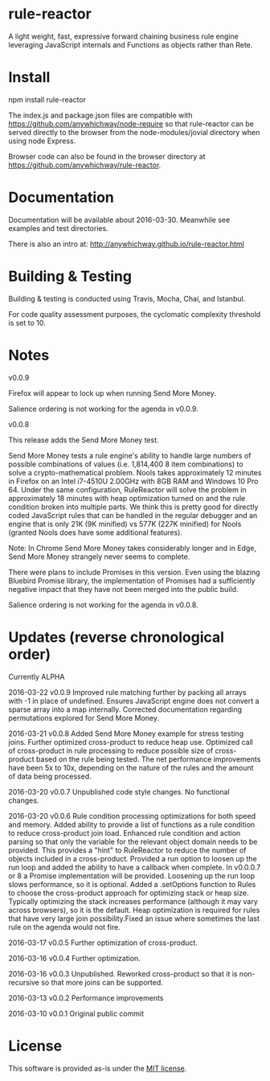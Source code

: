 # rule-reactor

A light weight, fast, expressive forward chaining business rule engine leveraging JavaScript internals and Functions as objects rather than Rete.

# Install

npm install rule-reactor

The index.js and package.json files are compatible with https://github.com/anywhichway/node-require so that rule-reactor can be served directly to the browser from the node-modules/jovial directory when using node Express.

Browser code can also be found in the browser directory at https://github.com/anywhichway/rule-reactor.

# Documentation

Documentation will be available about 2016-03-30. Meanwhile see examples and test directories. 

There is also an intro at: http://anywhichway.github.io/rule-reactor.html

# Building & Testing

Building & testing is conducted using Travis, Mocha, Chai, and Istanbul.

For code quality assessment purposes, the cyclomatic complexity threshold is set to 10.

# Notes

v0.0.9

Firefox will appear to lock up when running Send More Money.

Salience ordering is not working for the agenda in v0.0.9.

v0.0.8 

This release adds the Send More Money test. 

Send More Money tests a rule engine's ability to handle large numbers of possible combinations of values (i.e. 1,814,400 8 item combinations) to solve a crypto-mathematical problem. 
Nools takes approximately 12 minutes in Firefox on an Intel i7-4510U 2.00GHz with 8GB RAM and Windows 10 Pro 64. Under the same configuration, RuleReactor will solve the problem in 
approximately 18 minutes with heap optimization turned on and the rule condition broken into multiple parts. We think this is pretty good for directly coded JavaScript rules that can be 
handled in the regular debugger and an engine that is only 21K (9K minified) vs 577K (227K minified) for Nools (granted Nools does have some additional features).

Note: In Chrome Send More Money takes considerably longer and in Edge, Send More Money strangely never seems to complete.

There were plans to include Promises in this version. Even using the blazing Bluebird Promise library, the implementation of Promises had a sufficiently
negative impact that they have not been merged into the public build.

Salience ordering is not working for the agenda in v0.0.8.


# Updates (reverse chronological order)

Currently ALPHA

2016-03-22 v0.0.9 Improved rule matching further by packing all arrays with -1 in place of undefined. Ensures JavaScript engine does not convert a sparse array into a map internally. Corrected documentation regarding permutations explored for Send More Money.

2016-03-21 v0.0.8 Added Send More Money example for stress testing joins. Further optimized cross-product to reduce heap use. Optimized call of cross-product
in rule processing to reduce possible size of cross-product based on the rule being tested. The net performance improvements have been 5x to 10x, depending on the
nature of the rules and the amount of data being processed.

2016-03-20 v0.0.7 Unpublished code style changes. No functional changes.

2016-03-20 v0.0.6 Rule condition processing optimizations for both speed and memory. Added ability to provide a list of functions as a rule condition to reduce cross-product join load. Enhanced rule condition and action parsing so that only the variable for the relevant object domain needs to be provided. This provides a "hint" to RuleReactor to reduce the number
of objects included in a cross-product. Provided a run option to loosen up the run loop and added the ability to have a callback when complete. In v0.0.0.7 or 8 a Promise implementation will be provided. Loosening up the run loop slows performance, so it is optional. Added a .setOptions function to Rules to choose the cross-product approach for optimizing stack or heap size.
Typically optimizing the stack increases performance (although it may vary across browsers), so it is the default. Heap optimization is required for rules that have very large join possibility.Fixed an issue where sometimes the last rule on the agenda would not fire.

2016-03-17 v0.0.5 Further optimization of cross-product.

2016-03-16 v0.0.4 Further optimization.

2016-03-16 v0.0.3 Unpublished. Reworked cross-product so that it is non-recursive so that more joins can be supported.

2016-03-13 v0.0.2 Performance improvements

2016-03-10 v0.0.1 Original public commit

# License

This software is provided as-is under the [MIT license](http://opensource.org/licenses/MIT).